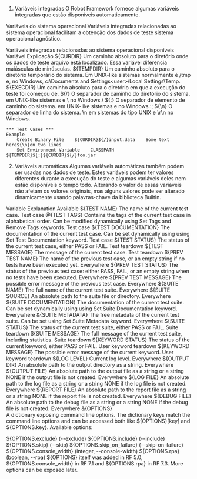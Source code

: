 1. Variáveis integradas
O Robot Framework fornece algumas variáveis integradas que estão disponíveis automaticamente.

Variáveis do sistema operacional
Variáveis integradas relacionadas ao sistema operacional facilitam a obtenção dos dados de teste sistema operacional agnóstico.

Variáveis integradas relacionadas ao sistema operacional disponíveis
Variável	Explicação
${CURDIR}	Um caminho absoluto para o diretório onde os dados de teste arquivo está localizado. Essa variável diferencia maiúsculas de minúsculas.
${TEMPDIR}	Um caminho absoluto para o diretório temporário do sistema. Em UNIX-like sistemas normalmente é /tmp e, no Windows, c:\Documents and Settings\<user>\Local Settings\Temp.
${EXECDIR}	Um caminho absoluto para o diretório em que a execução do teste foi começou de.
${/}	O separador de caminho do diretório do sistema. em UNIX-like sistemas e \ no Windows./
${:}	O separador de elemento de caminho do sistema. em UNIX-like sistemas e no Windows.:;
${\n}	O separador de linha do sistema. \n em sistemas do tipo UNIX e \r\n no Windows.

```
*** Test Cases ***
Example
    Create Binary File    ${CURDIR}${/}input.data    Some text here${\n}on two lines
    Set Environment Variable    CLASSPATH    ${TEMPDIR}${:}${CURDIR}${/}foo.jar
```

2. Variáveis automáticas
Algumas variáveis automáticas também podem ser usadas nos dados de teste. Estes variáveis podem ter valores diferentes durante a execução do teste e algumas variáveis deles nem estão disponíveis o tempo todo. Alterando o valor de essas variáveis não afetam os valores originais, mas alguns valores pode ser alterado dinamicamente usando palavras-chave da biblioteca BuiltIn.


Variable	Explanation	Available
${TEST NAME}	The name of the current test case.	Test case
@{TEST TAGS}	Contains the tags of the current test case in alphabetical order. Can be modified dynamically using Set Tags and Remove Tags keywords.	Test case
${TEST DOCUMENTATION}	The documentation of the current test case. Can be set dynamically using using Set Test Documentation keyword.	Test case
${TEST STATUS}	The status of the current test case, either PASS or FAIL.	Test teardown
${TEST MESSAGE}	The message of the current test case.	Test teardown
${PREV TEST NAME}	The name of the previous test case, or an empty string if no tests have been executed yet.	Everywhere
${PREV TEST STATUS}	The status of the previous test case: either PASS, FAIL, or an empty string when no tests have been executed.	Everywhere
${PREV TEST MESSAGE}	The possible error message of the previous test case.	Everywhere
${SUITE NAME}	The full name of the current test suite.	Everywhere
${SUITE SOURCE}	An absolute path to the suite file or directory.	Everywhere
${SUITE DOCUMENTATION}	The documentation of the current test suite. Can be set dynamically using using Set Suite Documentation keyword.	Everywhere
&{SUITE METADATA}	The free metadata of the current test suite. Can be set using Set Suite Metadata keyword.	Everywhere
${SUITE STATUS}	The status of the current test suite, either PASS or FAIL.	Suite teardown
${SUITE MESSAGE}	The full message of the current test suite, including statistics.	Suite teardown
${KEYWORD STATUS}	The status of the current keyword, either PASS or FAIL.	User keyword teardown
${KEYWORD MESSAGE}	The possible error message of the current keyword.	User keyword teardown
${LOG LEVEL}	Current log level.	Everywhere
${OUTPUT DIR}	An absolute path to the output directory as a string.	Everywhere
${OUTPUT FILE}	An absolute path to the output file as a string or a string NONE if the output file is not created.	Everywhere
${LOG FILE}	An absolute path to the log file as a string or a string NONE if the log file is not created.	Everywhere
${REPORT FILE}	An absolute path to the report file as a string or a string NONE if the report file is not created.	Everywhere
${DEBUG FILE}	An absolute path to the debug file as a string or a string NONE if the debug file is not created.	Everywhere
&{OPTIONS}	
A dictionary exposing command line options. The dictionary keys match the command line options and can be accessed both like ${OPTIONS}[key] and ${OPTIONS.key}. Available options:

${OPTIONS.exclude} (--exclude)
${OPTIONS.include} (--include)
${OPTIONS.skip} (--skip)
${OPTIONS.skip_on_failure} (--skip-on-failure)
${OPTIONS.console_width} (integer, --console-width)
${OPTIONS.rpa} (boolean, --rpa)
${OPTIONS} itself was added in RF 5.0, ${OPTIONS.console_width} in RF 7.1 and ${OPTIONS.rpa} in RF 7.3. More options can be exposed later.
